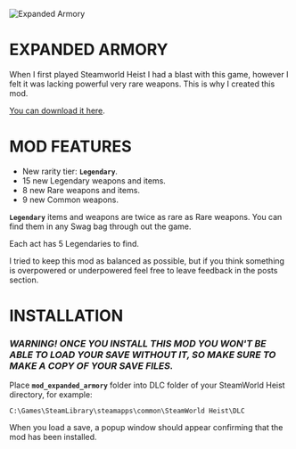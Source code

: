 ![Expanded Armory](https://user-images.githubusercontent.com/26903692/221175555-430f739c-37e5-42dc-aed3-4966aef45ce5.png)
# EXPANDED ARMORY

When I first played Steamworld Heist I had a blast with this game, however I felt it was lacking powerful very rare weapons. This is why I created this mod.

[You can download it here](https://github.com/SleeepMaster/Expanded-Armory/releases/download/v1.0.1/mod_expanded_armory.rar).

# MOD FEATURES

- New rarity tier: **`Legendary`**.
- 15 new Legendary weapons and items.
- 8 new Rare weapons and items.
- 9 new Common weapons.

**`Legendary`** items and weapons are twice as rare as Rare weapons. You can find them in any Swag bag through out the game.

Each act has 5 Legendaries to find.

I tried to keep this mod as balanced as possible, but if you think something is overpowered or underpowered feel free to leave feedback in the posts section.

# INSTALLATION

### ***WARNING! ONCE YOU INSTALL THIS MOD YOU WON'T BE ABLE TO LOAD YOUR SAVE WITHOUT IT, SO MAKE SURE TO MAKE A COPY OF YOUR SAVE FILES.***

Place **`mod_expanded_armory`** folder into DLC folder of your SteamWorld Heist directory, for example:
```
C:\Games\SteamLibrary\steamapps\common\SteamWorld Heist\DLC
```

When you load a save, a popup window should appear confirming that the mod has been installed.
